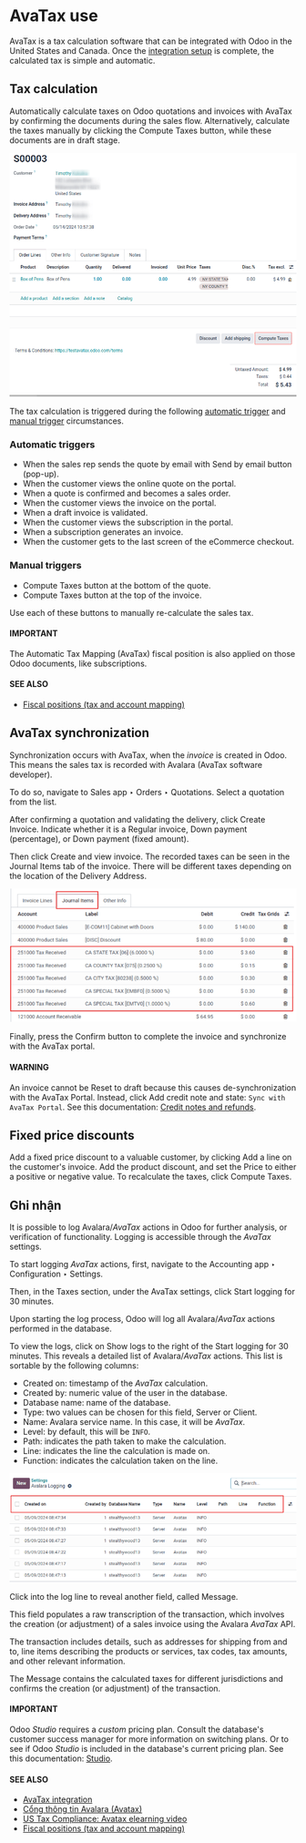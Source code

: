 # AvaTax use

AvaTax is a tax calculation software that can be integrated with Odoo in the United States and
Canada. Once the [integration setup](../avatax.md) is complete, the calculated tax is simple and
automatic.

## Tax calculation

Automatically calculate taxes on Odoo quotations and invoices with AvaTax by confirming the
documents during the sales flow. Alternatively, calculate the taxes manually by clicking the
Compute Taxes button, while these documents are in draft stage.

![Sales quotation with the confirm and compute taxes button highlighted.](../../../../../_images/calculate-avatax.png)

The tax calculation is triggered during the following [automatic trigger](#avatax-automatic-triggers) and [manual trigger](#avatax-manual-triggers) circumstances.

<a id="avatax-automatic-triggers"></a>

### Automatic triggers

- When the sales rep sends the quote by email with Send by email button (pop-up).
- When the customer views the online quote on the portal.
- When a quote is confirmed and becomes a sales order.
- When the customer views the invoice on the portal.
- When a draft invoice is validated.
- When the customer views the subscription in the portal.
- When a subscription generates an invoice.
- When the customer gets to the last screen of the eCommerce checkout.

<a id="avatax-manual-triggers"></a>

### Manual triggers

- Compute Taxes button at the bottom of the quote.
- Compute Taxes button at the top of the invoice.

Use each of these buttons to manually re-calculate the sales tax.

#### IMPORTANT
The Automatic Tax Mapping (AvaTax) fiscal position is also applied on those Odoo
documents, like subscriptions.

#### SEE ALSO
- [Fiscal positions (tax and account mapping)](../fiscal_positions.md)

## AvaTax synchronization

Synchronization occurs with AvaTax, when the *invoice* is created in Odoo. This means the sales tax
is recorded with Avalara (AvaTax software developer).

To do so, navigate to Sales app ‣ Orders ‣ Quotations. Select a quotation from
the list.

After confirming a quotation and validating the delivery, click Create Invoice. Indicate
whether it is a Regular invoice, Down payment (percentage), or
Down payment (fixed amount).

Then click Create and view invoice. The recorded taxes can be seen in the
Journal Items tab of the invoice. There will be different taxes depending on the
location of the Delivery Address.

![Journal items highlighted on a invoice in Odoo.](../../../../../_images/journal-items.png)

Finally, press the Confirm button to complete the invoice and synchronize with the
AvaTax portal.

#### WARNING
An invoice cannot be Reset to draft because this causes de-synchronization with the
AvaTax Portal. Instead, click Add credit note and state: `Sync with AvaTax Portal`.
See this documentation: [Credit notes and refunds](../../customer_invoices/credit_notes.md).

## Fixed price discounts

Add a fixed price discount to a valuable customer, by clicking Add a line on the
customer's invoice. Add the product discount, and set the Price to either a positive or
negative value. To recalculate the taxes, click Compute Taxes.

## Ghi nhận

It is possible to log Avalara/*AvaTax* actions in Odoo for further analysis, or verification of
functionality. Logging is accessible through the *AvaTax* settings.

To start logging *AvaTax* actions, first, navigate to the Accounting app ‣
Configuration ‣ Settings.

Then, in the Taxes section, under the AvaTax settings, click
Start logging for 30 minutes.

Upon starting the log process, Odoo will log all Avalara/*AvaTax* actions performed in the database.

To view the logs, click on Show logs to the right of the Start logging for 30
minutes. This reveals a detailed list of Avalara/*AvaTax* actions. This list is sortable by the
following columns:

- Created on: timestamp of the *AvaTax* calculation.
- Created by: numeric value of the user in the database.
- Database name: name of the database.
- Type: two values can be chosen for this field, Server or
  Client.
- Name: Avalara service name. In this case, it will be *AvaTax*.
- Level: by default, this will be `INFO`.
- Path: indicates the path taken to make the calculation.
- Line: indicates the line the calculation is made on.
- Function: indicates the calculation taken on the line.

![Avalara logging page with top row of list highlighted.](../../../../../_images/logging.png)

Click into the log line to reveal another field, called Message.

This field populates a raw transcription of the transaction, which involves the creation (or
adjustment) of a sales invoice using the Avalara *AvaTax* API.

The transaction includes details, such as addresses for shipping from and to, line items describing
the products or services, tax codes, tax amounts, and other relevant information.

The Message contains the calculated taxes for different jurisdictions and confirms the
creation (or adjustment) of the transaction.

#### IMPORTANT
Odoo *Studio* requires a *custom* pricing plan. Consult the database's customer success manager
for more information on switching plans. Or to see if Odoo *Studio* is included in the database's
current pricing plan. See this documentation: [Studio](../../../../studio.md).

#### SEE ALSO
- [AvaTax integration](../avatax.md)
- [Cổng thông tin Avalara (Avatax)](avalara_portal.md)
- [US Tax Compliance: Avatax elearning video](https://www.odoo.com/slides/slide/us-tax-compliance-avatax-2858?fullscreen=1)
- [Fiscal positions (tax and account mapping)](../fiscal_positions.md)

